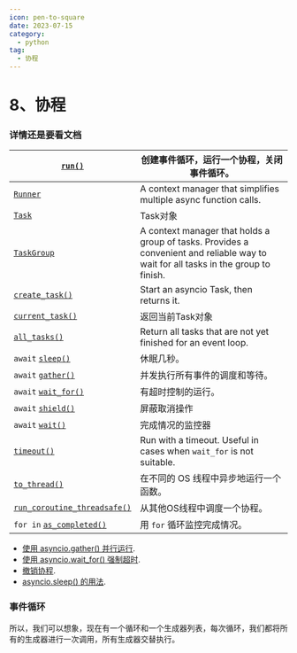 ```yaml
---
icon: pen-to-square
date: 2023-07-15
category:
  - python
tag:
  - 协程
---
```


# 8、协程



### 详情还是要看文档



| [`run()`](https://docs.python.org/zh-cn/3/library/asyncio-runner.html#asyncio.run) | 创建事件循环，运行一个协程，关闭事件循环。                   |
| ------------------------------------------------------------ | ------------------------------------------------------------ |
| [`Runner`](https://docs.python.org/zh-cn/3/library/asyncio-runner.html#asyncio.Runner) | A context manager that simplifies multiple async function calls. |
| [`Task`](https://docs.python.org/zh-cn/3/library/asyncio-task.html#asyncio.Task) | Task对象                                                     |
| [`TaskGroup`](https://docs.python.org/zh-cn/3/library/asyncio-task.html#asyncio.TaskGroup) | A context manager that holds a group of tasks. Provides a convenient and reliable way to wait for all tasks in the group to finish. |
| [`create_task()`](https://docs.python.org/zh-cn/3/library/asyncio-task.html#asyncio.create_task) | Start an asyncio Task, then returns it.                      |
| [`current_task()`](https://docs.python.org/zh-cn/3/library/asyncio-task.html#asyncio.current_task) | 返回当前Task对象                                             |
| [`all_tasks()`](https://docs.python.org/zh-cn/3/library/asyncio-task.html#asyncio.all_tasks) | Return all tasks that are not yet finished for an event loop. |
| `await` [`sleep()`](https://docs.python.org/zh-cn/3/library/asyncio-task.html#asyncio.sleep) | 休眠几秒。                                                   |
| `await` [`gather()`](https://docs.python.org/zh-cn/3/library/asyncio-task.html#asyncio.gather) | 并发执行所有事件的调度和等待。                               |
| `await` [`wait_for()`](https://docs.python.org/zh-cn/3/library/asyncio-task.html#asyncio.wait_for) | 有超时控制的运行。                                           |
| `await` [`shield()`](https://docs.python.org/zh-cn/3/library/asyncio-task.html#asyncio.shield) | 屏蔽取消操作                                                 |
| `await` [`wait()`](https://docs.python.org/zh-cn/3/library/asyncio-task.html#asyncio.wait) | 完成情况的监控器                                             |
| [`timeout()`](https://docs.python.org/zh-cn/3/library/asyncio-task.html#asyncio.timeout) | Run with a timeout. Useful in cases when `wait_for` is not suitable. |
| [`to_thread()`](https://docs.python.org/zh-cn/3/library/asyncio-task.html#asyncio.to_thread) | 在不同的 OS 线程中异步地运行一个函数。                       |
| [`run_coroutine_threadsafe()`](https://docs.python.org/zh-cn/3/library/asyncio-task.html#asyncio.run_coroutine_threadsafe) | 从其他OS线程中调度一个协程。                                 |
| `for in` [`as_completed()`](https://docs.python.org/zh-cn/3/library/asyncio-task.html#asyncio.as_completed) | 用 `for` 循环监控完成情况。                                  |

- [使用 asyncio.gather() 并行运行](https://docs.python.org/zh-cn/3/library/asyncio-task.html#asyncio-example-gather).
- [使用 asyncio.wait_for() 强制超时](https://docs.python.org/zh-cn/3/library/asyncio-task.html#asyncio-example-waitfor).
- [撤销协程](https://docs.python.org/zh-cn/3/library/asyncio-task.html#asyncio-example-task-cancel).
- [asyncio.sleep() 的用法](https://docs.python.org/zh-cn/3/library/asyncio-task.html#asyncio-example-sleep).

### 事件循环

所以，我们可以想象，现在有一个循环和一个生成器列表，每次循环，我们都将所有的生成器进行一次调用，所有生成器交替执行。